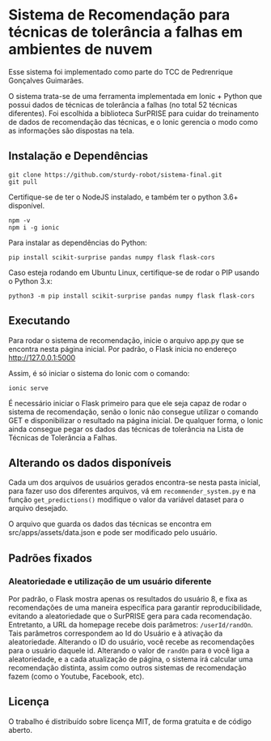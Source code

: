 # Sistema de Recomendação para técnicas de tolerância a falhas em ambientes de nuvem

Esse sistema foi implementado como parte do TCC de Pedrenrique Gonçalves Guimarães.

O sistema trata-se de uma ferramenta implementada em Ionic + Python que possui dados de técnicas de tolerância a falhas (no total 52 técnicas diferentes). Foi escolhida a biblioteca SurPRISE para cuidar do treinamento de dados de recomendação das técnicas, e o Ionic gerencia o modo como as informações são dispostas na tela.

## Instalação e Dependências

```
git clone https://github.com/sturdy-robot/sistema-final.git
git pull
```
Certifique-se de ter o NodeJS instalado, e também ter o python 3.6+ disponível.
```
npm -v
npm i -g ionic
```
Para instalar as dependências do Python:
```
pip install scikit-surprise pandas numpy flask flask-cors
```
Caso esteja rodando em Ubuntu Linux, certifique-se de rodar o PIP usando o Python 3.x:
```
python3 -m pip install scikit-surprise pandas numpy flask flask-cors
````

## Executando

Para rodar o sistema de recomendação, inicie o arquivo app.py que se encontra nesta página inicial. Por padrão, o Flask inicia no endereço http://127.0.0.1:5000

Assim, é só iniciar o sistema do Ionic com o comando:
```
ionic serve
```
É necessário iniciar o Flask primeiro para que ele seja capaz de rodar o sistema de recomendação, senão o Ionic não consegue utilizar o comando GET e disponibilizar o resultado na página inicial. De qualquer forma, o Ionic ainda consegue pegar os dados das técnicas de tolerância na Lista de Técnicas de Tolerância a Falhas.

## Alterando os dados disponíveis

Cada um dos arquivos de usuários gerados encontra-se nesta pasta inicial, para fazer uso dos diferentes arquivos, vá em `recommender_system.py` e na função `get_predictions()` modifique o valor da variável dataset para o arquivo desejado.

O arquivo que guarda os dados das técnicas se encontra em src/apps/assets/data.json e pode ser modificado pelo usuário.

## Padrões fixados

### Aleatoriedade e utilização de um usuário diferente
Por padrão, o Flask mostra apenas os resultados do usuário 8, e fixa as recomendações de uma maneira específica para garantir reproducibilidade,
evitando a aleatoriedade que o SurPRISE gera para cada recomendação. Entretanto, a URL da homepage recebe dois parâmetros: `/userId/randOn`.
Tais parâmetros correspondem ao Id do Usuário e à ativação da aleatoriedade. Alterando o ID do usuário, você recebe as recomendações
para o usuário daquele id. Alterando o valor de `randOn` para `0` você liga a aleatoriedade, e a cada atualização de página, o sistema irá calcular
uma recomendação distinta, assim como outros sistemas de recomendação fazem (como o Youtube, Facebook, etc).

## Licença

O trabalho é distribuído sobre licença MIT, de forma gratuita e de código aberto.
